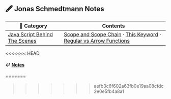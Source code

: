 ## 🖋️ Jonas Schmedtmann Notes

| 📁 Category                                          | Contents                                                                                                                                                                                           |
| ---------------------------------------------------- | -------------------------------------------------------------------------------------------------------------------------------------------------------------------------------------------------- |
| [Java Script Behind The Scenes](./js_behind_scenes/) | [Scope and Scope Chain](./js_behind_scenes/scope-scope-chain.md) · [This Keyword](./js_behind_scenes/this-keyword.md) · [Regular vs Arrow Functions](./js_behind_scenes/regular-arrow-function.md) |
<<<<<<< HEAD

#### ↩️ [Notes](/work/notes/notes.md)
=======
>>>>>>> aefb3c6f602a63fb0e19aa08cfdc2e0e5fb4a8a1
